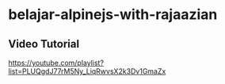 # belajar-alpinejs-with-rajaazian

## Video Tutorial
https://youtube.com/playlist?list=PLUQgdJ77rM5Ny_LiqRwvsX2k3Dv1GmaZx
